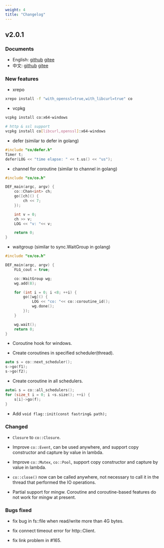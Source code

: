 ```yaml
---
weight: 4
title: "Changelog"
---
```



## v2.0.1


### Documents

- English: [github](https://idealvin.github.io/en/about/co/) [gitee](https://idealvin.gitee.io/en/about/co/)
- 中文: [github](https://idealvin.github.io/cn/about/co/) [gitee](https://idealvin.gitee.io/cn/about/co/)



### New features

- xrepo
```sh
xrepo install -f "with_openssl=true,with_libcurl=true" co
```

- vcpkg
```sh
vcpkg install co:x64-windows

# http & ssl support
vcpkg install co[libcurl,openssl]:x64-windows
```

- defer (similar to defer in golang)
```cpp
#include "co/defer.h"
Timer t;
defer(LOG << "time elapse: " << t.us() << "us");
```

- channel for coroutine (similar to channel in golang)
```cpp
#include "co/co.h"

DEF_main(argc, argv) {
    co::Chan<int> ch;
    go([ch]() {
        ch << 7;
    });

    int v = 0;
    ch >> v;
    LOG << "v: "<< v;

    return 0;
}
```

- waitgroup (similar to sync.WaitGroup in golang)
```cpp
#include "co/co.h"

DEF_main(argc, argv) {
    FLG_cout = true;

    co::WaitGroup wg;
    wg.add(8);

    for (int i = 0; i <8; ++i) {
        go([wg]() {
            LOG << "co: "<< co::coroutine_id();
            wg.done();
        });
    }

    wg.wait();
    return 0;
}
```

- Coroutine hook for windows.

- Create coroutines in specified scheduler(thread).
```cpp
auto s = co::next_scheduler();
s->go(f1);
s->go(f2);
```

- Create coroutine in all schedulers.
```cpp
auto& s = co::all_schedulers();
for (size_t i = 0; i <s.size(); ++i) {
    s[i]->go(f);
}
```

- Add `void flag::init(const fastring& path);`



### Changed

- `Closure` to `co::Closure`.

- Improve `co::Event`, can be used anywhere, and support copy constructor and capture by value in lambda.

- Improve `co::Mutex`, `co::Pool`, support copy constructor and capture by value in lambda.

- `co::close()` now can be called anywhere, not necessary to call it in the thread that performed the IO operations.

- Partial support for mingw. Coroutine and coroutine-based features do not work for mingw at present.



### Bugs fixed

- fix bug in fs::file when read/write more than 4G bytes.

- fix connect timeout error for http::Client.

- fix link problem in #165.
